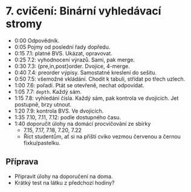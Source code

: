 # 7. cvičení: Binární vyhledávací stromy

* 0:00 Odpovědník.
* 0:05 Pojmy od poslední řady dopředu.
* 0:15 7.1: platné BVS. Ukázat, opravovat.
* 0:25 7.2: vyhodnocení výrazů. Sami, pak merge.
* 0:30 7.3: {pre,in,post}order. Dvojice, 4-merge.
* 0:40 7.4: preorder výpisy. Samostatné kreslení do sešitu.
* 0:50 7.5: všemožné vkládání. Chodit k tabuli, střídat po třech uzlech.
* 1:00 7.6: pořadí. Ptát se otevřeně, nechat odpovídat.
* 1:05 7.7: `depth`. Každý sám.
* 1:15 7.8: vyhledání čísla. Každý sám, pak kontrola ve dvojicích. Jet postupně,
       brzy utnout.
* 1:20 7.9: kontrola BVS. Ve dvojicích.
* 1:35 7.10, 7.11, 7.12: podle dostupného času.
* 1:40 doporučit úlohy na domácí procvičování ze sbírky
  - 7.15, 7.17, 7.18, 7.20, 7.22
  - Říct studentům, ať si na příští cviko vezmou červenou a černou fixku/pastelku.

## Příprava

* Připravit úlohy na doporučení na doma.
* Krátký test na látku z předchozí hodiny?
